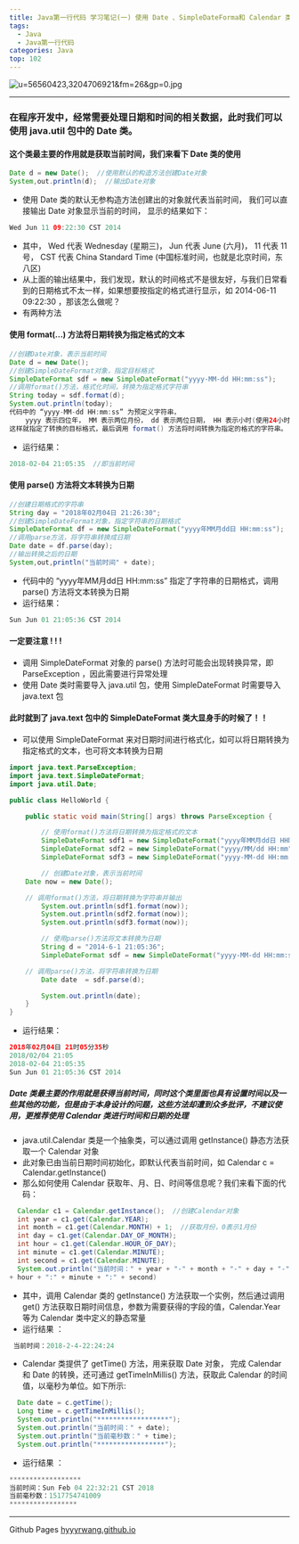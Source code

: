 ```yaml
---
title: Java第一行代码 学习笔记(一) 使用 Date 、SimpleDateForma和 Calendar 类表示时间
tags:
  - Java
  - Java第一行代码
categories: Java
top: 102
---
```

![u=56560423,3204706921&fm=26&gp=0.jpg](https://upload-images.jianshu.io/upload_images/9140378-8cac7b0210aa1c57.jpg?imageMogr2/auto-orient/strip%7CimageView2/2/w/1240)

***
<!--more-->

### 在程序开发中，经常需要处理日期和时间的相关数据，此时我们可以使用 java.util 包中的 Date 类。
#### 这个类最主要的作用就是获取当前时间，我们来看下 Date 类的使用



```java
Date d = new Date();  //使用默认的构造方法创建Date对象
System,out.println(d);  //输出Date对象
```
+ 使用 Date 类的默认无参构造方法创建出的对象就代表当前时间，
我们可以直接输出 Date 对象显示当前的时间，
显示的结果如下：
```java
Wed Jun 11 09:22:30 CST 2014
```
+ 其中， Wed 代表 Wednesday (星期三)， Jun 代表 June (六月)，
11 代表 11 号， CST 代表 China Standard Time (中国标准时间，也就是北京时间，东八区)
+ 从上面的输出结果中，我们发现，默认的时间格式不是很友好，与我们日常看到的日期格式不太一样，如果想要按指定的格式进行显示，如 2014-06-11 09:22:30 ，那该怎么做呢？
+ 有两种方法

####  使用 format(...) 方法将日期转换为指定格式的文本
```java
//创建Date对象，表示当前时间
Date d = new Date();
//创建SimpleDateFormat对象，指定目标格式
SimpleDateFormat sdf = new SimpleDateFormat("yyyy-MM-dd HH:mm:ss");
//调用format()方法，格式化时间，转换为指定格式字符串
String today = sdf.format(d);
System.out.println(today);
代码中的 “yyyy-MM-dd HH:mm:ss” 为预定义字符串，
	yyyy 表示四位年， MM 表示两位月份， dd 表示两位日期， HH 表示小时(使用24小时制)， mm 表示分钟， ss 表示秒，
这样就指定了转换的目标格式，最后调用 format() 方法将时间转换为指定的格式的字符串。
```
+ 运行结果：
```java
2018-02-04 21:05:35  //即当前时间
```
#### 使用 parse() 方法将文本转换为日期
```java
//创建日期格式的字符串
String day = "2018年02月04日 21:26:30";
//创建SimpleDateFormat对象，指定字符串的日期格式
SimpleDateFormat df = new SimpleDateFormat("yyyy年MM月dd日 HH:mm:ss");
//调用parse方法，将字符串转换成日期
Date date = df.parse(day);
//输出转换之后的日期
System,out,println("当前时间" + date);
```
+  代码中的 “yyyy年MM月dd日 HH:mm:ss” 指定了字符串的日期格式，调用 parse() 方法将文本转换为日期
+ 运行结果：
```java
Sun Jun 01 21:05:36 CST 2014
```
#### 一定要注意 ! ! !
+ 调用 SimpleDateFormat 对象的 parse() 方法时可能会出现转换异常，即 ParseException ，因此需要进行异常处理
+ 使用 Date 类时需要导入 java.util 包，使用 SimpleDateFormat 时需要导入 java.text 包

####  此时就到了 java.text 包中的 SimpleDateFormat 类大显身手的时候了！！
+ 可以使用 SimpleDateFormat 来对日期时间进行格式化，如可以将日期转换为指定格式的文本，也可将文本转换为日期

```java
import java.text.ParseException;
import java.text.SimpleDateFormat;
import java.util.Date;

public class HelloWorld {

    public static void main(String[] args) throws ParseException {

		// 使用format()方法将日期转换为指定格式的文本
		SimpleDateFormat sdf1 = new SimpleDateFormat("yyyy年MM月dd日 HH时mm分ss秒");
		SimpleDateFormat sdf2 = new SimpleDateFormat("yyyy/MM/dd HH:mm");
		SimpleDateFormat sdf3 = new SimpleDateFormat("yyyy-MM-dd HH:mm:ss");

		// 创建Date对象，表示当前时间
    Date now = new Date();

    // 调用format()方法，将日期转换为字符串并输出
		System.out.println(sdf1.format(now));
		System.out.println(sdf2.format(now));
		System.out.println(sdf3.format(now));

		// 使用parse()方法将文本转换为日期
		String d = "2014-6-1 21:05:36";
		SimpleDateFormat sdf = new SimpleDateFormat("yyyy-MM-dd HH:mm:ss");

    // 调用parse()方法，将字符串转换为日期
		Date date  = sdf.parse(d);

		System.out.println(date);
	}
}
```
+ 运行结果：
```java
2018年02月04日 21时05分35秒
2018/02/04 21:05
2018-02-04 21:05:35
Sun Jun 01 21:05:36 CST 2014
```
##### Date 类最主要的作用就是获得当前时间，同时这个类里面也具有设置时间以及一些其他的功能，但是由于本身设计的问题，这些方法却遭到众多批评，不建议使用，更推荐使用 Calendar 类进行时间和日期的处理
+ java.util.Calendar 类是一个抽象类，可以通过调用 getInstance() 静态方法获取一个 Calendar 对象
+ 此对象已由当前日期时间初始化，即默认代表当前时间，如 Calendar c = Calendar.getInstance()
+ 那么如何使用 Calendar 获取年、月、日、时间等信息呢？我们来看下面的代码：

```java
  Calendar c1 = Calendar.getInstance();  //创建Calendar对象
  int year = c1.get(Calendar.YEAR);
  int month = c1.get(Calendar.MONTH) + 1;  //获取月份，0表示1月份
  int day = c1.get(Calendar.DAY_OF_MONTH);
  int hour = c1.get(Calendar.HOUR_OF_DAY);
  int minute = c1.get(Calendar.MINUTE);
  int second = c1.get(Calendar.MINUTE);
  System.out.println("当前时间：" + year + "-" + month + "-" + day + "-"
+ hour + ":" + minute + ":" + second)
```
+ 其中，调用 Calendar 类的 getInstance() 方法获取一个实例，然后通过调用 get() 方法获取日期时间信息，参数为需要获得的字段的值，Calendar.Year 等为 Calendar 类中定义的静态常量
+  运行结果 ：
```java
 当前时间：2018-2-4-22:24:24
```
+ Calendar 类提供了 getTime() 方法，用来获取 Date 对象， 完成 Calendar 和 Date 的转换，还可通过 getTimeInMillis() 方法，获取此 Calendar 的时间值，以毫秒为单位。如下所示:
```java
  Date date = c.getTime();
  Long time = c.getTimeInMillis();
  System.out.println("******************");
  System.out.println("当前时间：" + date);
  System.out.println("当前毫秒数：" + time);
  System.out.println("*****************");
```
+ 运行结果 ：
```java
******************
当前时间：Sun Feb 04 22:32:21 CST 2018
当前毫秒数：1517754741009
*****************
```
***

Github Pages [hyyyrwang.github.io](https://github.com/wanghao15536870732/LearnNotes/blob/master/%E4%BD%BF%E7%94%A8%20Date%20%E5%92%8C%20SimpleDateFormat%20%E7%B1%BB%E8%A1%A8%E7%A4%BA%E6%97%B6%E9%97%B4)
